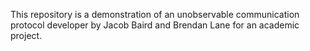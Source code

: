 This repository is a demonstration of an unobservable communication protocol developer by Jacob Baird and Brendan Lane for an academic project.